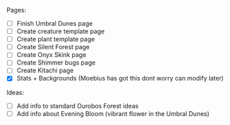 Pages:
- [ ] Finish Umbral Dunes page
- [ ] Create creature template page
- [ ] Create plant template page
- [ ] Create Silent Forest page
- [ ] Create Onyx Skink page
- [ ] Create Shimmer bugs page
- [ ] Create Kitachi page
- [x] Stats + Backgrounds (Moebius has got this dont worry can modify later)

Ideas:
- [ ] Add info to standard Ourobos Forest ideas
- [ ] Add info about Evening Bloom (vibrant flower in the Umbral Dunes)
